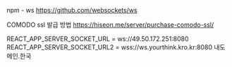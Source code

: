 npm - ws
https://github.com/websockets/ws

COMODO ssl 발급 방법
https://hiseon.me/server/purchase-comodo-ssl/

REACT_APP_SERVER_SOCKET_URL = ws://49.50.172.251:8080
REACT_APP_SERVER_SOCKET_URL2 = wss://ws.yourthink.kro.kr:8080
내도메인.한국